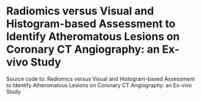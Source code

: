 # Radiomics versus Visual and Histogram-based Assessment to Identify Atheromatous Lesions on Coronary CT Angiography: an Ex-vivo Study
Source code to: Radiomics versus Visual and Histogram-based Assessment to Identify Atheromatous  Lesions on Coronary CT Angiography: an Ex-vivo Study
